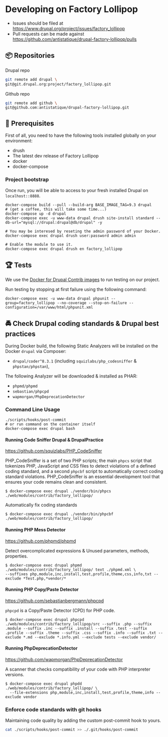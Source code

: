 # Developing on Factory Lollipop

* Issues should be filed at
https://www.drupal.org/project/issues/factory_lollipop
* Pull requests can be made against
https://github.com/antistatique/drupal-factory-lollipop/pulls

## 📦 Repositories

Drupal repo

  ```bash
  git remote add drupal \
  git@git.drupal.org:project/factory_lollipop.git
  ```

Github repo

  ```bash
  git remote add github \
  git@github.com:antistatique/drupal-factory-lollipop.git
  ```

## 🔧 Prerequisites

First of all, you need to have the following tools installed globally
on your environment:

  * drush
  * The latest dev release of Factory Lollipop
  * docker
  * docker-compose

### Project bootstrap

Once run, you will be able to access to your fresh installed Drupal on `localhost::8888`.

    docker-compose build --pull --build-arg BASE_IMAGE_TAG=9.3 drupal
    # (get a coffee, this will take some time...)
    docker-compose up -d drupal
    docker-compose exec -u www-data drupal drush site-install standard --db-url="mysql://drupal:drupal@db/drupal" -y

    # You may be interesed by reseting the admin password of your Docker.
    docker-compose exec drupal drush user:password admin admin

    # Enable the module to use it.
    docker-compose exec drupal drush en factory_lollipop

## 🏆 Tests

We use the [Docker for Drupal Contrib images](https://hub.docker.com/r/wengerk/drupal-for-contrib) to run testing on our project.

Run testing by stopping at first failure using the following command:

    docker-compose exec -u www-data drupal phpunit --group=factory_lollipop --no-coverage --stop-on-failure --configuration=/var/www/html/phpunit.xml

## 🚔 Check Drupal coding standards & Drupal best practices

During Docker build, the following Static Analyzers will be installed on the Docker `drupal` via Composer:

- `drupal/coder^8.3.1`  (including `squizlabs/php_codesniffer` & `phpstan/phpstan`),

The following Analyzer will be downloaded & installed as PHAR:

- `phpmd/phpmd`
- `sebastian/phpcpd`
- `wapmorgan/PhpDeprecationDetector`

### Command Line Usage

    ./scripts/hooks/post-commit
    # or run command on the container itself
    docker-compose exec drupal bash

#### Running Code Sniffer Drupal & DrupalPractice

https://github.com/squizlabs/PHP_CodeSniffer

PHP_CodeSniffer is a set of two PHP scripts; the main `phpcs` script that tokenizes PHP, JavaScript and CSS files to
detect violations of a defined coding standard, and a second `phpcbf` script to automatically correct coding standard
violations.
PHP_CodeSniffer is an essential development tool that ensures your code remains clean and consistent.

  ```
  $ docker-compose exec drupal ./vendor/bin/phpcs ./web/modules/contrib/factory_lollipop/
  ```

Automatically fix coding standards

  ```
  $ docker-compose exec drupal ./vendor/bin/phpcbf ./web/modules/contrib/factory_lollipop/
  ```

#### Running PHP Mess Detector

https://github.com/phpmd/phpmd

Detect overcomplicated expressions & Unused parameters, methods, properties.

  ```
  $ docker-compose exec drupal phpmd ./web/modules/contrib/factory_lollipop/ text ./phpmd.xml \
  --suffixes php,module,inc,install,test,profile,theme,css,info,txt --exclude *Test.php,*vendor/*
  ```

#### Running PHP Copy/Paste Detector

https://github.com/sebastianbergmann/phpcpd

`phpcpd` is a Copy/Paste Detector (CPD) for PHP code.

  ```
  $ docker-compose exec drupal phpcpd ./web/modules/contrib/factory_lollipop/src --suffix .php --suffix .module --suffix .inc --suffix .install --suffix .test --suffix .profile --suffix .theme --suffix .css --suffix .info --suffix .txt --exclude *.md --exclude *.info.yml --exclude tests --exclude vendor/
  ```

#### Running PhpDeprecationDetector

https://github.com/wapmorgan/PhpDeprecationDetector

A scanner that checks compatibility of your code with PHP interpreter versions.

  ```
  $ docker-compose exec drupal phpdd ./web/modules/contrib/factory_lollipop/ \
    --file-extensions php,module,inc,install,test,profile,theme,info --exclude vendor
  ```

### Enforce code standards with git hooks

Maintaining code quality by adding the custom post-commit hook to yours.

  ```bash
  cat ./scripts/hooks/post-commit >> ./.git/hooks/post-commit
  ```
